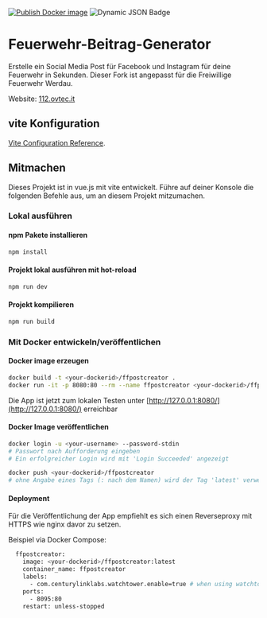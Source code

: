 [![Publish Docker image](https://github.com/magenbrot/Feuerwehr-Beitrag-Generator/actions/workflows/docker-image.yml/badge.svg)](https://github.com/magenbrot/Feuerwehr-Beitrag-Generator/actions/workflows/docker-image.yml)
![Dynamic JSON Badge](https://img.shields.io/badge/dynamic/json?url=https%3A%2F%2Fgithub.com%2Fmagenbrot%2FFeuerwehr-Beitrag-Generator%2Fraw%2Frefs%2Fheads%2Fmain%2Fpackage.json&query=version&label=Version)

# Feuerwehr-Beitrag-Generator

Erstelle ein Social Media Post für Facebook und Instagram für deine Feuerwehr in Sekunden. Dieser Fork ist angepasst für die Freiwillige Feuerwehr Werdau.

Website: [112.ovtec.it](https://112.ovtec.it/)

## vite Konfiguration

[Vite Configuration Reference](https://vitejs.dev/config/).

## Mitmachen

Dieses Projekt ist in vue.js mit vite entwickelt. Führe auf deiner Konsole die folgenden
Befehle aus, um an diesem Projekt mitzumachen.

### Lokal ausführen

#### npm Pakete installieren

```sh
npm install
```

#### Projekt lokal ausführen mit hot-reload

```sh
npm run dev
```

#### Projekt kompilieren

```sh
npm run build
```

### Mit Docker entwickeln/veröffentlichen

#### Docker image erzeugen

```sh
docker build -t <your-dockerid>/ffpostcreator .
docker run -it -p 8080:80 --rm --name ffpostcreator <your-dockerid>/ffpostcreator:latest
```

Die App ist jetzt zum lokalen Testen unter [http://127.0.0.1:8080/](http://127.0.0.1:8080/) erreichbar

#### Docker Image veröffentlichen

```sh
docker login -u <your-username> --password-stdin
# Passwort nach Aufforderung eingeben
# Ein erfolgreicher Login wird mit 'Login Succeeded' angezeigt

docker push <your-dockerid>/ffpostcreator
# ohne Angabe eines Tags (: nach dem Namen) wird der Tag 'latest' verwendet
```

#### Deployment

Für die Veröffentlichung der App empfiehlt es sich einen Reverseproxy mit HTTPS wie nginx davor zu setzen.

Beispiel via Docker Compose:

```sh
  ffpostcreator:
    image: <your-dockerid>/ffpostcreator:latest
    container_name: ffpostcreator
    labels:
      - com.centurylinklabs.watchtower.enable=true # when using watchtower for automatic updates
    ports:
      - 8095:80
    restart: unless-stopped
```
